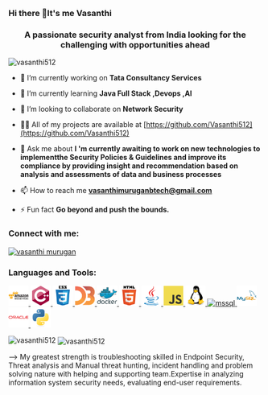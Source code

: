 <p align:"left"> <img src:"https://user-images.githubusercontent.com/85857098/121856584-470be780-cd12-11eb-959f-fe9ac8e899d0.png"username:"vasanthi512"/> </p>

### Hi there 👋It's me Vasanthi

<h3 align="center">A passionate security analyst from India looking for the challenging with opportunities ahead</h3>

<p align="left"> <img src="https://komarev.com/ghpvc/?username=vasanthi512&label=Profile%20views&color=0e75b6&style=flat" alt="vasanthi512" /> </p>

- 🔭 I’m currently working on **Tata Consultancy Services**

- 🌱 I’m currently learning **Java Full Stack ,Devops ,AI**

- 👯 I’m looking to collaborate on **Network Security**

- 👨‍💻 All of my projects are available at [https://github.com/Vasanthi512](https://github.com/Vasanthi512)

- 💬 Ask me about **I 'm currently awaiting to work on new technologies to implementthe Security Policies & Guidelines and improve its compliance by providing insight and recommendation based on analysis and assessments of data and business processes**

- 📫 How to reach me **vasanthimuruganbtech@gmail.com**

- ⚡ Fun fact **Go beyond and push the bounds.**

<h3 align="left">Connect with me:</h3>
<p align="left">
<a href="https://linkedin.com/in/vasanthi murugan" target="blank"><img align="center" src="https://raw.githubusercontent.com/rahuldkjain/github-profile-readme-generator/master/src/images/icons/Social/linked-in-alt.svg" alt="vasanthi murugan" height="30" width="40" /></a>
</p>

<h3 align="left">Languages and Tools:</h3>
<p align="left"> <a href="https://aws.amazon.com" target="_blank"> <img src="https://raw.githubusercontent.com/devicons/devicon/master/icons/amazonwebservices/amazonwebservices-original-wordmark.svg" alt="aws" width="40" height="40"/> </a> <a href="https://www.w3schools.com/cpp/" target="_blank"> <img src="https://raw.githubusercontent.com/devicons/devicon/master/icons/cplusplus/cplusplus-original.svg" alt="cplusplus" width="40" height="40"/> </a> <a href="https://www.w3schools.com/css/" target="_blank"> <img src="https://raw.githubusercontent.com/devicons/devicon/master/icons/css3/css3-original-wordmark.svg" alt="css3" width="40" height="40"/> </a> <a href="https://d3js.org/" target="_blank"> <img src="https://raw.githubusercontent.com/devicons/devicon/master/icons/d3js/d3js-original.svg" alt="d3js" width="40" height="40"/> </a> <a href="https://www.docker.com/" target="_blank"> <img src="https://raw.githubusercontent.com/devicons/devicon/master/icons/docker/docker-original-wordmark.svg" alt="docker" width="40" height="40"/> </a> <a href="https://www.w3.org/html/" target="_blank"> <img src="https://raw.githubusercontent.com/devicons/devicon/master/icons/html5/html5-original-wordmark.svg" alt="html5" width="40" height="40"/> </a> <a href="https://www.java.com" target="_blank"> <img src="https://raw.githubusercontent.com/devicons/devicon/master/icons/java/java-original.svg" alt="java" width="40" height="40"/> </a> <a href="https://developer.mozilla.org/en-US/docs/Web/JavaScript" target="_blank"> <img src="https://raw.githubusercontent.com/devicons/devicon/master/icons/javascript/javascript-original.svg" alt="javascript" width="40" height="40"/> </a> <a href="https://www.linux.org/" target="_blank"> <img src="https://raw.githubusercontent.com/devicons/devicon/master/icons/linux/linux-original.svg" alt="linux" width="40" height="40"/> </a> <a href="https://www.microsoft.com/en-us/sql-server" target="_blank"> <img src="https://www.svgrepo.com/show/303229/microsoft-sql-server-logo.svg" alt="mssql" width="40" height="40"/> </a> <a href="https://www.mysql.com/" target="_blank"> <img src="https://raw.githubusercontent.com/devicons/devicon/master/icons/mysql/mysql-original-wordmark.svg" alt="mysql" width="40" height="40"/> </a> <a href="https://www.oracle.com/" target="_blank"> <img src="https://raw.githubusercontent.com/devicons/devicon/master/icons/oracle/oracle-original.svg" alt="oracle" width="40" height="40"/> </a> <a href="https://www.python.org" target="_blank"> <img src="https://raw.githubusercontent.com/devicons/devicon/master/icons/python/python-original.svg" alt="python" width="40" height="40"/> </a> </p>

<p><img align="left" src="https://github-readme-stats.vercel.app/api/top-langs?username=vasanthi512&show_icons=true&locale=en&layout=compact" alt="vasanthi512" /></p>

<p>&nbsp;<img align="center" src="https://github-readme-stats.vercel.app/api?username=vasanthi512&show_icons=true&locale=en" alt="vasanthi512" /></p>

-->
  	My greatest strength is troubleshooting skilled in Endpoint Security, Threat analysis and Manual threat hunting, incident handling and problem solving nature with helping and supporting team.Expertise in analyzing information system security needs, evaluating end-user requirements.
